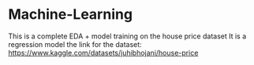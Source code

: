 # Machine-Learning
This is a complete EDA + model training on the house price dataset
It is a regression model
the link for the dataset: https://www.kaggle.com/datasets/juhibhojani/house-price
